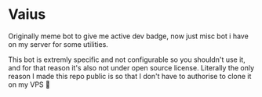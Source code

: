 # Vaius

Originally meme bot to give me active dev badge, now just misc bot i have on my server for some utilities.

This bot is extremly specific and not configurable so you shouldn't use it, and for that reason it's also not under
open source license. Literally the only reason I made this repo public is so that I don't have to authorise to clone it on my VPS 🚎
